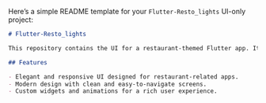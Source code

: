 Here’s a simple README template for your `Flutter-Resto_lights` UI-only project:

```markdown
# Flutter-Resto_lights

This repository contains the UI for a restaurant-themed Flutter app. It focuses on showcasing the user interface elements, layouts, and design patterns, without any backend or data integration.

## Features

- Elegant and responsive UI designed for restaurant-related apps.
- Modern design with clean and easy-to-navigate screens.
- Custom widgets and animations for a rich user experience.
